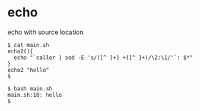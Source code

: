 # echo
echo with source location

```
$ cat main.sh
echo2(){
  echo "`caller | sed -E 's/([^ ]+) +([^ ]+)/\2:\1/'`: $*"
}
echo2 "hello"
$

$ bash main.sh
main.sh:10: hello
$
```
